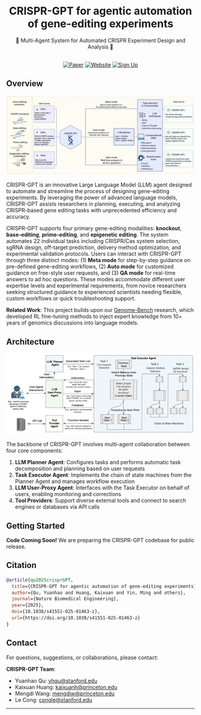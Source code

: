 <div align="center">

# CRISPR-GPT for agentic automation of gene-editing experiments

<div>
🧬 Multi-Agent System for Automated CRISPR Experiment Design and Analysis 🔬
</div>
</div>

<div>
<br>

<div align="center">

[![Paper](https://img.shields.io/badge/Paper-Nature%20BME-red?style=for-the-badge)](https://www.nature.com/articles/s41551-025-01463-z)
[![Website](https://img.shields.io/badge/Website-genomics.stanford.edu-blue?style=for-the-badge)](https://genomics.stanford.edu)
[![Sign Up](https://img.shields.io/badge/Early%20Access-Sign%20Up-green?style=for-the-badge)](https://www.surveymonkey.com/r/G9GCMJV)

</div>
</div>

## Overview

<p align="center">
<img width="600" alt="CRISPR-GPT Overview" src="assets/fig1.png">
</p>

CRISPR-GPT is an innovative Large Language Model (LLM) agent designed to automate and streamline the process of designing gene-editing experiments. By leveraging the power of advanced language models, CRISPR-GPT assists researchers in planning, executing, and analyzing CRISPR-based gene editing tasks with unprecedented efficiency and accuracy.

CRISPR-GPT supports four primary gene-editing modalities: **knockout**, **base-editing**, **prime-editing**, and **epigenetic editing**. The system automates 22 individual tasks including CRISPR/Cas system selection, sgRNA design, off-target prediction, delivery method optimization, and experimental validation protocols. Users can interact with CRISPR-GPT through three distinct modes: (1) **Meta mode** for step-by-step guidance on pre-defined gene-editing workflows, (2) **Auto mode** for customized guidance on free-style user requests, and (3) **QA mode** for real-time answers to ad hoc questions. These modes accommodate different user expertise levels and experimental requirements, from novice researchers seeking structured guidance to experienced scientists needing flexible, custom workflows or quick troubleshooting support.

**Related Work**: This project builds upon our [Genome-Bench](https://github.com/mingyin0312/RL4GenomeBench) research, which developed RL fine-tuning methods to inject expert knowledge from 10+ years of genomics discussions into language models.

## Architecture

<img width="830" alt="CRISPR-GPT Architecture" src="assets/fig2.png">

The backbone of CRISPR-GPT involves multi-agent collaboration between four core components:

1. **LLM Planner Agent**: Configures tasks and performs automatic task decomposition and planning based on user requests
2. **Task Executor Agent**: Implements the chain of state machines from the Planner Agent and manages workflow execution
3. **LLM User-Proxy Agent**: Interfaces with the Task Executor on behalf of users, enabling monitoring and corrections
4. **Tool Providers**: Support diverse external tools and connect to search engines or databases via API calls

## Getting Started

**Code Coming Soon!** We are preparing the CRISPR-GPT codebase for public release.

## Citation

```bibtex
@article{qu2025crisprGPT,
  title={CRISPR-GPT for agentic automation of gene-editing experiments},
  author={Qu, Yuanhao and Huang, Kaixuan and Yin, Ming and others},
  journal={Nature Biomedical Engineering},
  year={2025},
  doi={10.1038/s41551-025-01463-z},
  url={https://doi.org/10.1038/s41551-025-01463-z}
}
```

## Contact

For questions, suggestions, or collaborations, please contact:

**CRISPR-GPT Team**:
- Yuanhao Qu: [yhqu@stanford.edu](mailto:yhqu@stanford.edu)  
- Kaixuan Huang: [kaixuanh@princeton.edu](mailto:kaixuanh@princeton.edu)
- Mengdi Wang: [mengdiw@princeton.edu](mailto:mengdiw@princeton.edu)
- Le Cong: [congle@stanford.edu](mailto:congle@stanford.edu)

---
